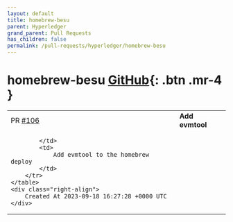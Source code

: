 ```yaml
---
layout: default
title: homebrew-besu
parent: Hyperledger
grand_parent: Pull Requests
has_children: false
permalink: /pull-requests/hyperledger/homebrew-besu
---
```


# homebrew-besu <span class="fs-3 right-align">[GitHub](https://github.com/hyperledger/homebrew-besu){: .btn .mr-4 }</span>


<div>
    <table>
        <tr>
            <td>
                PR <a href="https://github.com/hyperledger/homebrew-besu/pull/106" class=".btn">#106</a>
            </td>
            <td>
                <b>
                    Add evmtool
                </b>
            </td>
        </tr>
        <tr>
            <td>
                
            </td>
            <td>
                Add evmtool to the homebrew deploy
            </td>
        </tr>
    </table>
    <div class="right-align">
        Created At 2023-09-18 16:27:28 +0000 UTC
    </div>
</div>

